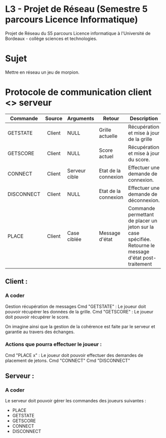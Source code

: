# L3 - Projet de Réseau (Semestre 5 parcours Licence Informatique)
Projet de Réseau du S5 parcours Licence informatique à l'Université de Bordeaux - collège sciences et technologies.

# Sujet
Mettre en réseau un jeu de morpion.

# Protocole de communication client <> serveur
|   Commande    |   Source    |   Arguments   |   Retour    |   Description   |
| ------------- | :----------:| ------------- | ----------- | --------------- |
| GETSTATE | Client | NULL | Grille actuelle | Récupération et mise à jour de la grille |
| GETSCORE | Client | NULL | Score actuel | Récupération et mise à jour du score. |
| CONNECT | Client | Serveur cible | Etat de la connexion | Effectuer une demande de connexion. |
| DISCONNECT | Client | NULL | Etat de la connexion | Effectuer une demande de déconnexion. |
| PLACE | Client | Case ciblée | Message d'état | Commande permettant de placer un jeton sur la case spécifiée. Retourne le message d'état post-traitement |

## Client :
### A coder
Gestion récupération de messages
Cmd "GETSTATE" : Le joueur doit pouvoir récupérer les données de la grille.
Cmd "GETSCORE" : Le joueur doit pouvoir récupérer le score.

On imagine ainsi que la gestion de la cohérence est faite par le serveur et garantie au travers des échanges.

### Actions que pourra effectuer le joueur :
Cmd "PLACE x" : Le joueur doit pouvoir effectuer des demandes de placement de jetons.
Cmd "CONNECT"
Cmd "DISCONNECT"

## Serveur :
### A coder
Le serveur doit pouvoir gérer les commandes des joueurs suivantes :
* PLACE
* GETSTATE
* GETSCORE
* CONNECT
* DISCONNECT


